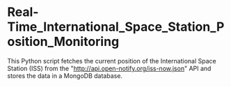 # Real-Time_International_Space_Station_Position_Monitoring
This Python script fetches the current position of the International Space Station (ISS) from the "http://api.open-notify.org/iss-now.json" API and stores the data in a MongoDB database.
